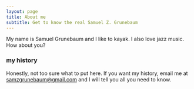 ```yaml
---
layout: page
title: About me
subtitle: Get to know the real Samuel Z. Grunebaum
---
```


My name is Samuel Grunebaum and I like to kayak. I also love jazz music. How about you?

### my history

Honestly, not too sure what to put here. If you want my history, email me at samzgrunebaum@gmail.com and I will tell you all you need to know.
